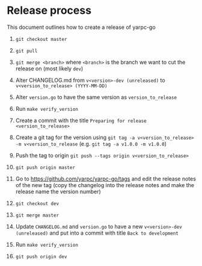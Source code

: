 # Release process

This document outlines how to create a release of yarpc-go

1. `git checkout master`

2. `git pull`

3. `git merge <branch>` where `<branch>` is the branch we want to cut the release on (most likely `dev`)

4. Alter CHANGELOG.md from `v<version>-dev (unreleased)` to `v<version_to_release> (YYYY-MM-DD)`

5. Alter `version.go` to have the same version as `version_to_release`

6. Run `make verify_version`

7. Create a commit with the title `Preparing for release <version_to_release>`

8. Create a git tag for the version using `git tag -a v<version_to_release> -m v<version_to_release` (e.g. `git tag -a v1.0.0 -m v1.0.0`)

9. Push the tag to origin `git push --tags origin v<version_to_release>`

10. `git push origin master`

11. Go to https://github.com/yarpc/yarpc-go/tags and edit the release notes of the new tag (copy the changelog into the release notes and make the release name the version number)

12. `git checkout dev`

13. `git merge master`

14. Update `CHANGELOG.md` and `version.go` to have a new `v<version>-dev (unreleased)` and put into a commit with title `Back to development`

15. Run `make verify_version`

16. `git push origin dev`
